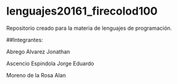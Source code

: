 # lenguajes20161_firecolod100
Repositorio creado para la materia de lenguajes de programación. 

##Integrantes:

Abrego Alvarez Jonathan

Ascencio Espindola Jorge Eduardo

Moreno de la Rosa Alan

